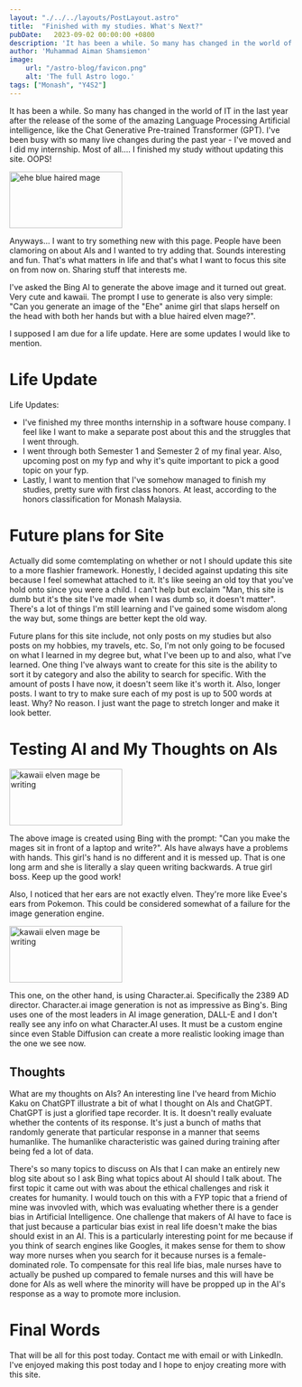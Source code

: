 ```yaml
---
layout: "./../../layouts/PostLayout.astro"
title:  "Finished with my studies. What's Next?"
pubDate:   2023-09-02 00:00:00 +0800
description: 'It has been a while. So many has changed in the world of IT in the last year after the release of the some of the amazing Language Processing Artificial intelligence, like the Chat Generative Pre-trained Transformer (GPT). I have been busy with so many live changes during the past year -  I have moved and I did my internship. Most of all.... I finished my study without updating this site. OOPS!'
author: 'Muhammad Aiman Shamsiemon'
image:
    url: "/astro-blog/favicon.png"
    alt: 'The full Astro logo.'
tags: ["Monash", "Y4S2"]
---
```

It has been a while. So many has changed in the world of IT in the last year after the release of the some of the amazing Language Processing Artificial intelligence, like the Chat Generative Pre-trained Transformer (GPT). I've been busy with so many live changes during the past year -  I've moved and I did my internship. Most of all.... I finished my study without updating this site. OOPS!

<img src="/astro-blog/src/asset/elvenmage.jfif" alt="ehe blue haired mage" width="200px" height="100px">

Anyways... I want to try something new with this page. People have been clamoring on about AIs and I wanted to try adding that. Sounds interesting and fun. That's what matters in life and that's what I want to focus this site on from now on. Sharing stuff that interests me.

I've asked the Bing AI to generate the above image and it turned out great. Very cute and kawaii. The prompt I use to generate is also very simple: "Can you generate an image of the "Ehe" anime girl that slaps herself on the head with both her hands but with a blue haired elven mage?".

I supposed I am due for a life update. Here are some updates I would like to mention.

# Life Update
Life Updates:
- I've finished my three months internship in a software house company. I feel like I want to make a separate post about this and the struggles that I went through.
- I went through both Semester 1 and Semester 2 of my final year. Also, upcoming post on my fyp and why it's quite important to pick a good topic on your fyp.
- Lastly, I want to mention that I've somehow managed to finish my studies, pretty sure with first class honors. At least, according to the honors classification for Monash Malaysia.

# Future plans for Site
Actually did some comtemplating on whether or not I should update this site to a more flashier framework. Honestly, I decided against updating this site because I feel somewhat attached to it. It's like seeing an old toy that you've hold onto since you were a child. I can't help but exclaim "Man, this site is dumb but it's the site I've made when I was dumb so, it doesn't matter". There's a lot of things I'm still learning and I've gained some wisdom along the way but, some things are better kept the old way.

Future plans for this site include, not only posts on my studies but also posts on my hobbies, my travels, etc. So, I'm not only going to be focused on what I learned in my degree but, what I've been up to and also, what I've learned. One thing I've always want to create for this site is the ability to sort it by category and also the ability to search for specific. With the amount of posts I have now, it doesn't seem like it's worth it. Also, longer posts. I want to try to make sure each of my post is up to 500 words at least. Why? No reason. I just want the page to stretch longer and make it look better.

# Testing AI and My Thoughts on AIs
<img src="/astro-blog/src/asset/elvenmagewriting.jfif" alt="kawaii elven mage be writing" width="200px" height="100px">

The above image is created using Bing with the prompt: "Can you make the mages sit in front of a laptop and write?". AIs have always have a problems with hands. This girl's hand is no different and it is messed up. That is one long arm and she is literally a slay queen writing backwards. A true girl boss. Keep up the good work!

Also, I noticed that her ears are not exactly elven. They're more like Evee's ears from Pokemon. This could be considered somewhat of a failure for the image generation engine.

<img src="/astro-blog/src/asset/elvendressing.webp" alt="kawaii elven mage be writing" width="200px" height="100px">

This one, on the other hand, is using Character.ai. Specifically the 2389 AD director. Character.ai image generation is not as impressive as Bing's. Bing uses one of the most leaders in AI image generation, DALL-E and I don't really see any info on what Character.AI uses. It must be a custom engine since even Stable Diffusion can create a more realistic looking image than the one we see now.

## Thoughts
What are my thoughts on AIs? An interesting line I've heard from Michio Kaku on ChatGPT illustrate a bit of what I thought on AIs and ChatGPT. ChatGPT is just a glorified tape recorder. It is. It doesn't really evaluate whether the contents of its response. It's just a bunch of maths that randomly generate that particular response in a manner that seems humanlike. The humanlike characteristic was gained during training after being fed a lot of data.

There's so many topics to discuss on AIs that I can make an entirely new blog site about so I ask Bing what topics about AI should I talk about. The first topic it came out with was about the ethical challenges and risk it creates for humanity. I would touch on this with a FYP topic that a friend of mine was invovled with, which was evaluating whether there is a gender bias in Artificial Intelligence. One challenge that makers of AI have to face is that just because a particular bias exist in real life doesn't make the bias should exist in an AI. This is a particularly interesting point for me because if you think of search engines like Googles, it makes sense for them to show way more nurses when you search for it because nurses is a female-dominated role. To compensate for this real life bias, male nurses have to actually be pushed up compared to female nurses and this will have be done for AIs as well where the minority will have be propped up in the AI's response as a way to promote more inclusion.

# Final Words

That will be all for this post today. Contact me with email or with LinkedIn. I've enjoyed making this post today and I hope to enjoy creating more with this site.